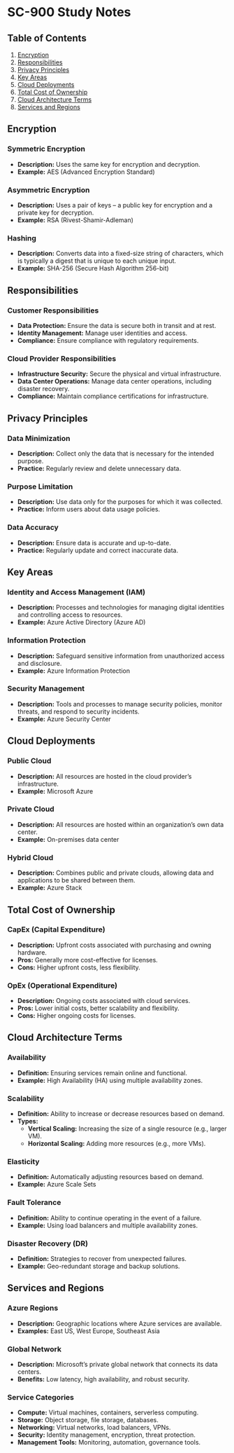 # SC-900 Study Notes

## Table of Contents
1. [Encryption](#encryption)
2. [Responsibilities](#responsibilities)
3. [Privacy Principles](#privacy-principles)
4. [Key Areas](#key-areas)
5. [Cloud Deployments](#cloud-deployments)
6. [Total Cost of Ownership](#total-cost-of-ownership)
7. [Cloud Architecture Terms](#cloud-architecture-terms)
8. [Services and Regions](#services-and-regions)

## Encryption

### Symmetric Encryption
- **Description:** Uses the same key for encryption and decryption.
- **Example:** AES (Advanced Encryption Standard)

### Asymmetric Encryption
- **Description:** Uses a pair of keys – a public key for encryption and a private key for decryption.
- **Example:** RSA (Rivest-Shamir-Adleman)

### Hashing
- **Description:** Converts data into a fixed-size string of characters, which is typically a digest that is unique to each unique input.
- **Example:** SHA-256 (Secure Hash Algorithm 256-bit)

## Responsibilities

### Customer Responsibilities
- **Data Protection:** Ensure the data is secure both in transit and at rest.
- **Identity Management:** Manage user identities and access.
- **Compliance:** Ensure compliance with regulatory requirements.

### Cloud Provider Responsibilities
- **Infrastructure Security:** Secure the physical and virtual infrastructure.
- **Data Center Operations:** Manage data center operations, including disaster recovery.
- **Compliance:** Maintain compliance certifications for infrastructure.

## Privacy Principles

### Data Minimization
- **Description:** Collect only the data that is necessary for the intended purpose.
- **Practice:** Regularly review and delete unnecessary data.

### Purpose Limitation
- **Description:** Use data only for the purposes for which it was collected.
- **Practice:** Inform users about data usage policies.

### Data Accuracy
- **Description:** Ensure data is accurate and up-to-date.
- **Practice:** Regularly update and correct inaccurate data.

## Key Areas

### Identity and Access Management (IAM)
- **Description:** Processes and technologies for managing digital identities and controlling access to resources.
- **Example:** Azure Active Directory (Azure AD)

### Information Protection
- **Description:** Safeguard sensitive information from unauthorized access and disclosure.
- **Example:** Azure Information Protection

### Security Management
- **Description:** Tools and processes to manage security policies, monitor threats, and respond to security incidents.
- **Example:** Azure Security Center

## Cloud Deployments

### Public Cloud
- **Description:** All resources are hosted in the cloud provider’s infrastructure.
- **Example:** Microsoft Azure

### Private Cloud
- **Description:** All resources are hosted within an organization’s own data center.
- **Example:** On-premises data center

### Hybrid Cloud
- **Description:** Combines public and private clouds, allowing data and applications to be shared between them.
- **Example:** Azure Stack

## Total Cost of Ownership

### CapEx (Capital Expenditure)
- **Description:** Upfront costs associated with purchasing and owning hardware.
- **Pros:** Generally more cost-effective for licenses.
- **Cons:** Higher upfront costs, less flexibility.

### OpEx (Operational Expenditure)
- **Description:** Ongoing costs associated with cloud services.
- **Pros:** Lower initial costs, better scalability and flexibility.
- **Cons:** Higher ongoing costs for licenses.

## Cloud Architecture Terms

### Availability
- **Definition:** Ensuring services remain online and functional.
- **Example:** High Availability (HA) using multiple availability zones.

### Scalability
- **Definition:** Ability to increase or decrease resources based on demand.
- **Types:**
  - **Vertical Scaling:** Increasing the size of a single resource (e.g., larger VM).
  - **Horizontal Scaling:** Adding more resources (e.g., more VMs).

### Elasticity
- **Definition:** Automatically adjusting resources based on demand.
- **Example:** Azure Scale Sets

### Fault Tolerance
- **Definition:** Ability to continue operating in the event of a failure.
- **Example:** Using load balancers and multiple availability zones.

### Disaster Recovery (DR)
- **Definition:** Strategies to recover from unexpected failures.
- **Example:** Geo-redundant storage and backup solutions.

## Services and Regions

### Azure Regions
- **Description:** Geographic locations where Azure services are available.
- **Examples:** East US, West Europe, Southeast Asia

### Global Network
- **Description:** Microsoft’s private global network that connects its data centers.
- **Benefits:** Low latency, high availability, and robust security.

### Service Categories
- **Compute:** Virtual machines, containers, serverless computing.
- **Storage:** Object storage, file storage, databases.
- **Networking:** Virtual networks, load balancers, VPNs.
- **Security:** Identity management, encryption, threat protection.
- **Management Tools:** Monitoring, automation, governance tools.
